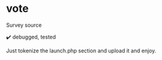 # vote

Survey source

✔️ debugged, tested

Just tokenize the launch.php section and upload it and enjoy.
